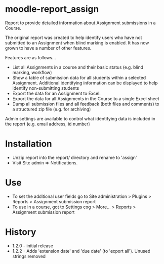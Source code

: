moodle-report_assign
====================

Report to provide detailed information about Assignment submissions in a Course.

The original report was created to help identify users who have not submitted to an Assignment
when blind marking is enabled. It has now grown to have a number of other features.

Features are as follows...

* List all Assignments in a course and their basic status (e.g. blind marking, workflow)
* Show a table of submission data for all students within a selected Assignment. Additional identifying information can
be displayed to help identify non-submitting students
* Export the data for an Assignment to Excel.
* Export the data for all Assignments in the Course to a single Excel sheet
* Dump all submission files and all feedback (both files and comments) to a structured zip file (e.g. for archiving)

Admin settings are available to control what identifying data is included in the report (e.g. email address, id number)

Installation
============

* Unzip report into the report/ directory and rename to 'assign'
* Visit Site admin => Notifications.

Use
===

* To set the additional user fields go to Site administration > Plugins > Reports > Assignment submission report
* To use in a course, got to Settings cog > More... > Reports > Assignment submission report

History
======

* 1.2.0 - initial release
* 1.2.2 - Adds 'extension date' and 'due date' (to 'export all'). Unused strings removed

